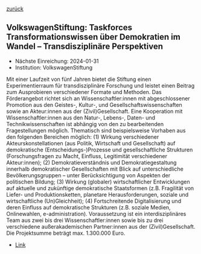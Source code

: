 [zurück](/funding/)

## VolkswagenStiftung: Taskforces Transformationswissen über Demokratien im Wandel – Transdisziplinäre Perspektiven

* Nächste Einreichung: 2024-01-31
* Institution: VolkswagenStiftung

Mit einer Laufzeit von fünf Jahren bietet die Stiftung einen Experimentierraum für transdisziplinäre Forschung und leistet einen Beitrag zum Ausprobieren verschiedener Formate und Methoden. Das Förderangebot richtet sich an Wissenschaftler:innen mit abgeschlossener Promotion aus den Geistes-, Kultur-, und Gesellschaftswissenschaften sowie an Akteur:innen aus der (Zivil)Gesellschaft. Eine Kooperation mit Wissenschaftler:innen aus den Natur-, Lebens-, Daten- und Technikwissenschaften ist abhängig von den zu bearbeitenden Fragestellungen möglich. Thematisch sind beispielsweise Vorhaben aus den folgenden Bereichen möglich: (1) Wirkung verschiedener Akteurskonstellationen (aus Politik, Wirtschaft und Gesellschaft) auf demokratische (Entscheidungs-)Prozesse und gesellschaftliche Strukturen (Forschungsfragen zu Macht, Einfluss, Legitimität verschiedener Akteur:innen); (2) Demokratieverständnis und Demokratiegestaltung innerhalb demokratischer Gesellschaften mit Blick auf unterschiedliche Bevölkerungsgruppen – unter Berücksichtigung von Aspekten der politischen Bildung; (3) Wirkung (globaler) wirtschaftlicher Entwicklungen auf aktuelle und zukünftige demokratische Staatsformen (z.B. Fragilität von Liefer- und Produktionsketten, planetare Herausforderungen, soziale und wirtschaftliche (Un)Gleichheit); (4) Fortschreitende Digitalisierung und deren Einfluss auf demokratische Strukturen (z.B. soziale Medien, Onlinewahlen, e-administration). Voraussetzung ist ein interdisziplinäres Team aus zwei bis drei Wissenschaftler:innen sowie bis zu drei verschiedene außerakademischen Partner:innen aus der (Zivil)Gesellschaft. Die Projektsumme beträgt max. 1.300.000 Euro.

* [Link](https://www.volkswagenstiftung.de/de/foerderung/foerderangebot/transformationswissen-ueber-demokratien-im-wandel-transdisziplinaere-perspektiven)